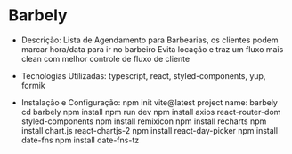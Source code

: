 # Barbely

-   Descrição:
    Lista de Agendamento para Barbearias, os clientes podem marcar hora/data para ir no barbeiro Evita locação e traz um fluxo mais clean com melhor controle de fluxo de cliente

-   Tecnologias Utilizadas:
    typescript, react, styled-components, yup, formik

-   Instalação e Configuração:
    npm init vite@latest
    project name: barbely
    cd barbely
    npm install
    npm run dev
    npm install axios react-router-dom styled-components
    npm install remixicon
    npm install recharts
    npm install chart.js react-chartjs-2
    npm install react-day-picker
    npm install date-fns
    npm install date-fns-tz
